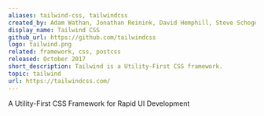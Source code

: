 ```yaml
---
aliases: tailwind-css, tailwindcss
created_by: Adam Wathan, Jonathan Reinink, David Hemphill, Steve Schoger
display_name: Tailwind CSS
github_url: https://github.com/tailwindcss
logo: tailwind.png
related: framework, css, postcss
released: October 2017
short_description: Tailwind is a Utility-First CSS framework.
topic: tailwind
url: https://tailwindcss.com/
---
```

A Utility-First CSS Framework for Rapid UI Development
